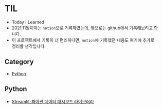 # TIL

-   Today I Learned
-   2021.11월까지는 `notion`으로 기록하였는데, 앞으로는 github에서 기록해보려고 합니다.
-   이 프로젝트에서 기록이 더 편리하다면, `notion`에 기록했던 내용도 여기에 추가로 정리할 생각입니다.

## Category

-   [Python](#python)

## Python

-   [Streamlit-파이썬 데이터 대시보드 라이브러리](./python/Streamlit-파이썬-데이터-대시보드-라이브러리.md)
